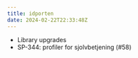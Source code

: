 ```yaml
---
title: idporten
date: 2024-02-22T22:33:48Z
---
```


- Library upgrades
- SP-344: profiler for sjolvbetjening (#58)
